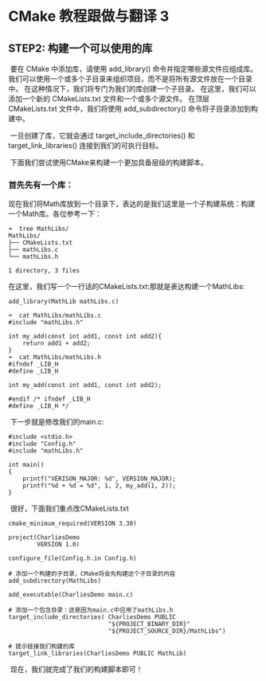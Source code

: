 # CMake 教程跟做与翻译 3

## STEP2: 构建一个可以使用的库

​	要在 CMake 中添加库，请使用 add_library() 命令并指定哪些源文件应组成库。我们可以使用一个或多个子目录来组织项目，而不是将所有源文件放在一个目录中。 在这种情况下，我们将专门为我们的库创建一个子目录。 在这里，我们可以添加一个新的 CMakeLists.txt 文件和一个或多个源文件。 在顶层 CMakeLists.txt 文件中，我们将使用 add_subdirectory() 命令将子目录添加到构建中。

​	一旦创建了库，它就会通过 target_include_directories() 和 target_link_libraries() 连接到我们的可执行目标。

​	下面我们尝试使用CMake来构建一个更加具备层级的构建脚本。

### 首先先有一个库：

​	现在我们将Math库放到一个目录下，表达的是我们这里是一个子构建系统：构建一个Math库。各位参考一下：

```
➜  tree MathLibs/
MathLibs/
├── CMakeLists.txt
├── mathLibs.c
└── mathLibs.h

1 directory, 3 files
```

​	在这里，我们写一个一行话的CMakeLists.txt:那就是表达构建一个MathLibs:

```
add_library(MathLib mathLibs.c)
```

```
➜  cat MathLibs/mathLibs.c 
#include "mathLibs.h"

int my_add(const int add1, const int add2){
    return add1 + add2;
}
➜  cat MathLibs/mathLibs.h
#ifndef _LIB_H
#define _LIB_H

int my_add(const int add1, const int add2);

#endif /* ifndef _LIB_H
#define _LIB_H */
```

​	下一步就是修改我们的main.c:

```
#include <stdio.h>
#include "Config.h"
#include "mathLibs.h"

int main()
{
    printf("VERISON_MAJOR: %d", VERSION_MAJOR);
    printf("%d + %d = %d", 1, 2, my_add(1, 2));
}
```

​	很好，下面我们重点改CMakeLists.txt

```
cmake_minimum_required(VERSION 3.30)

project(CharliesDemo
        VERSION 1.0)

configure_file(Config.h.in Config.h)

# 添加一个构建的子目录，CMake将会先构建这个子目录的内容
add_subdirectory(MathLibs)

add_executable(CharliesDemo main.c)

# 添加一个包含目录：这是因为main.c中应用了mathLibs.h
target_include_directories( CharliesDemo PUBLIC 
                            "${PROJECT_BINARY_DIR}"
                            "${PROJECT_SOURCE_DIR}/MathLibs")
                            
# 提示链接我们构建的库
target_link_libraries(CharliesDemo PUBLIC MathLib)

```

​	现在，我们就完成了我们的构建脚本即可！

